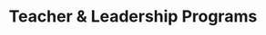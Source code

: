 ---
layout: work
permalink: /project/tlp
keyword: work
title: Teacher &amp; Leadership Programs
logo: /img/tlp/tlp-logo.png
logo-alt: Teacher &amp; Leadership Programs logo
hero: /img/tlp/tlp-hero.jpg
hero-alt: x-x-x-
funding: Department of Education &amp; Westat
year: 2016&ndash;2017
link: http://www.tlpcommunity.org
link-print: tlpcommunity.org
role-1: Brand Strategist
role-2: Art Director
role-3: UX Designer
two-1: /img/tlp/tlp-ipad-1.png
two-1-alt: Teacher and Leadership Programs Resources landing page on iPad
two-2: /img/tlp/tlp-ipad-2.png
two-2-alt: Teacher and Leadership Programs Grant profile on iPad
bio-1: x-x-x-x-x-x-x-x-.
bio-2: x-x-x-x-x-x-x-x-.
bio-3: x-x-x-x-x-x-x-x-.
three: /img/tlp/tlp-desktop.jpg
three-alt: Teacher and Leadership Programs home page on a desktop
colorClass: tlp
---